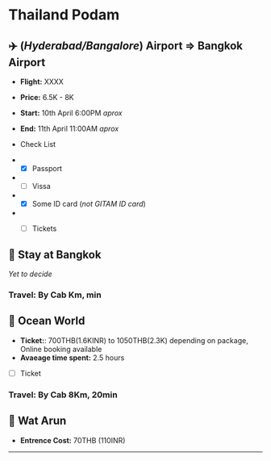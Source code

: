 # Thailand Podam

## :airplane: **(_Hyderabad/Bangalore_) Airport**  =>  **Bangkok Airport**
* **Flight:** XXXX
* **Price:** 6.5K - 8K
* **Start:** 10th April 6:00PM *aprox*
* **End:** 11th April 11:00AM *aprox*

* Check List
* - [X] Passport
* - [ ] Vissa
* - [X] Some ID card (*not GITAM ID card*)
* - [ ] Tickets


## :hotel: **Stay at Bangkok**
*Yet to decide*

### **Travel**: By Cab Km, min
 
## :ocean: **Ocean World**
* **Ticket:**: 700THB(1.6KINR) to 1050THB(2.3K) depending on package, Online booking available
* **Avaeage time spent:** 2.5 hours
- [ ] Ticket

### **Travel**: By Cab 8Km, 20min

## :synagogue: **Wat Arun**
* **Entrence Cost:** 70THB (110INR)
* **
